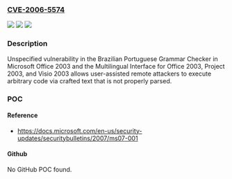### [CVE-2006-5574](https://cve.mitre.org/cgi-bin/cvename.cgi?name=CVE-2006-5574)
![](https://img.shields.io/static/v1?label=Product&message=n%2Fa&color=blue)
![](https://img.shields.io/static/v1?label=Version&message=n%2Fa&color=blue)
![](https://img.shields.io/static/v1?label=Vulnerability&message=n%2Fa&color=brighgreen)

### Description

Unspecified vulnerability in the Brazilian Portuguese Grammar Checker in Microsoft Office 2003 and the Multilingual Interface for Office 2003, Project 2003, and Visio 2003 allows user-assisted remote attackers to execute arbitrary code via crafted text that is not properly parsed.

### POC

#### Reference
- https://docs.microsoft.com/en-us/security-updates/securitybulletins/2007/ms07-001

#### Github
No GitHub POC found.


